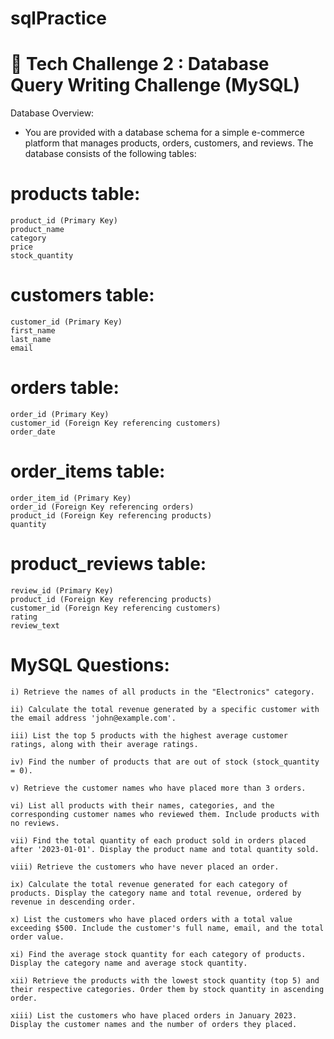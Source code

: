 # sqlPractice
# 🚀 Tech Challenge 2 : Database Query Writing Challenge (MySQL)

Database Overview:

- You are provided with a database schema for a simple e-commerce platform that manages products, orders, customers, and reviews. The database consists of the following tables:

# products table:
    product_id (Primary Key)
    product_name
    category
    price
    stock_quantity


# customers table:
    customer_id (Primary Key)
    first_name
    last_name
    email

# orders table:
    order_id (Primary Key)
    customer_id (Foreign Key referencing customers)
    order_date

# order_items table:
    order_item_id (Primary Key)
    order_id (Foreign Key referencing orders)
    product_id (Foreign Key referencing products)
    quantity

# product_reviews table:
    review_id (Primary Key)
    product_id (Foreign Key referencing products)
    customer_id (Foreign Key referencing customers)
    rating
    review_text

# MySQL Questions:

    i) Retrieve the names of all products in the "Electronics" category.

    ii) Calculate the total revenue generated by a specific customer with the email address 'john@example.com'.
    
    iii) List the top 5 products with the highest average customer ratings, along with their average ratings.

    iv) Find the number of products that are out of stock (stock_quantity = 0).

    v) Retrieve the customer names who have placed more than 3 orders.
    
    vi) List all products with their names, categories, and the corresponding customer names who reviewed them. Include products with no reviews.
    
    vii) Find the total quantity of each product sold in orders placed after '2023-01-01'. Display the product name and total quantity sold.
    
    viii) Retrieve the customers who have never placed an order.
    
    ix) Calculate the total revenue generated for each category of products. Display the category name and total revenue, ordered by revenue in descending order.
    
    x) List the customers who have placed orders with a total value exceeding $500. Include the customer's full name, email, and the total order value.
    
    xi) Find the average stock quantity for each category of products. Display the category name and average stock quantity.
    
    xii) Retrieve the products with the lowest stock quantity (top 5) and their respective categories. Order them by stock quantity in ascending order.
    
    xiii) List the customers who have placed orders in January 2023. Display the customer names and the number of orders they placed.
